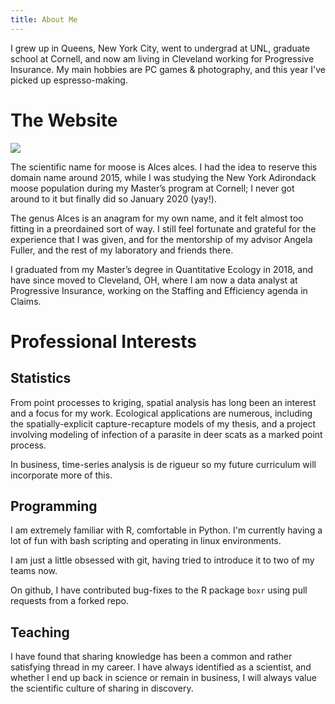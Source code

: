 ```yaml
---
title: About Me
---
```


I grew up in Queens, New York City, went to undergrad at UNL, graduate school at
Cornell, and now am living in Cleveland working for Progressive Insurance. My
main hobbies are PC games & photography, and this year I've picked up
espresso-making.

# The Website

<div class='flexparent'>

![](https://upload.wikimedia.org/wikipedia/commons/5/55/Four_Moose.jpg)

The scientific name for moose is Alces alces. I had the idea to reserve this domain name around 2015, while I was studying the New York Adirondack moose population during my Master’s program at Cornell; I never got around to it but finally did so January 2020 (yay!).

The genus Alces is an anagram for my own name, and it felt almost too fitting in a preordained sort of way. I still feel fortunate and grateful for the experience that I was given, and for the mentorship of my advisor Angela Fuller, and the rest of my laboratory and friends there.

I graduated from my Master’s degree in Quantitative Ecology in 2018, and have since moved to Cleveland, OH, where I am now a data analyst at Progressive Insurance, working on the Staffing and Efficiency agenda in Claims.

# Professional Interests

## Statistics

From point processes to kriging, spatial analysis has long been an interest and a focus for my work. Ecological applications are numerous, including the spatially-explicit capture-recapture models of my thesis, and a project involving modeling of infection of a parasite in deer scats as a marked point process.

In business, time-series analysis is de rigueur so my future curriculum will incorporate more of this.

## Programming

I am extremely familiar with R, comfortable in Python. I'm currently having a lot of fun with bash scripting and operating in linux environments.

I am just a little obsessed with git, having tried to introduce it to two of my teams now.

On github, I have contributed bug-fixes to the R package `boxr` using pull requests from a forked repo.

## Teaching

I have found that sharing knowledge has been a common and rather satisfying thread in my career. I have always identified as a scientist, and whether I end up back in science or remain in business, I will always value the scientific culture of sharing in discovery.

</div>
